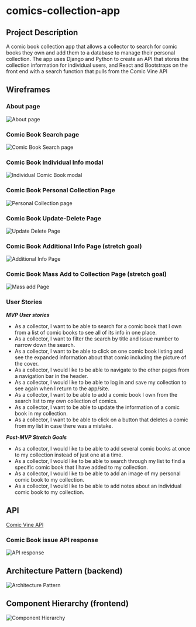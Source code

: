 # comics-collection-app

## Project Description

A comic book collection app that allows a collector to search for comic books they own and add them to a database to manage their personal collection. The app uses Django and Python to create an API that stores the collection information for individual users, and React and Bootstraps on the front end with a search function that pulls from the Comic Vine API

## Wireframes

### About page

![About page](https://github.com/SpideyFanDan/comics-collection-app/blob/master/wireframes/comic-book-collection-about-page.jpg)

### Comic Book Search page

![Comic Book Search page](https://github.com/SpideyFanDan/comics-collection-app/blob/master/wireframes/comic-book-search-page.jpg)

### Comic Book Individual Info modal

![Individual Comic Book modal](https://github.com/SpideyFanDan/comics-collection-app/blob/master/wireframes/comic-book-info-modal.jpg)

### Comic Book Personal Collection Page

![Personal Collection page](https://github.com/SpideyFanDan/comics-collection-app/blob/master/wireframes/comic-book-personal-collection-page.jpg)

### Comic Book Update-Delete Page

![Update Delete Page](https://github.com/SpideyFanDan/comics-collection-app/blob/master/wireframes/comic-book-update-delete-page.jpg)

### Comic Book Additional Info Page (stretch goal)

![Additional Info Page](https://github.com/SpideyFanDan/comics-collection-app/blob/master/wireframes/comic-book-add-info-page.jpg)

### Comic Book Mass Add to Collection Page (stretch goal)

![Mass add Page](https://github.com/SpideyFanDan/comics-collection-app/blob/master/wireframes/mass-add-from-search-list.jpg)

### User Stories

_**MVP User stories**_

- As a collector, I want to be able to search for a comic book that I own from a list of comic books to see all of its info in one place.
- As a collector, I want to filter the search by title and issue number to narrow down the search.
- As a collector, I want to be able to click on one comic book listing and see the expanded information about that comic including the picture of the cover.
- As a collector, I would like to be able to navigate to the other pages from a navigation bar in the header.
- As a collector, I would like to be able to log in and save my collection to see again when I return to the app/site.
- As a collector, I want to be able to add a comic book I own from the search list to my own collection of comics.
- As a collector, I want to be able to update the information of a comic book in my collection.
- As a collector, I want to be able to click on a button that deletes a comic from my list in case there was a mistake.

_**Post-MVP Stretch Goals**_

- As a collector, I would like to be able to add several comic books at once to my collection instead of just one at a time.
- As a collector, I would like to be able to search through my list to find a specific comic book that I have added to my collection.
- As a collector, I would like to be able to add an image of my personal comic book to my collection.
- As a collector, I would like to be able to add notes about an individual comic book to my collection.

## API

[Comic Vine API](https://comicvine.gamespot.com/api/issues/?api_key=[MyAPIKey]&format=json)

### Comic Book issue API response

![API response](https://github.com/SpideyFanDan/comic-book-organizer/blob/87be78c316c5db2bde388e9bbecd6c9441b25cd2/Wireframes/API-screenshot.png)

## Architecture Pattern (backend)

![Architecture Pattern](https://github.com/SpideyFanDan/comics-collection-app/blob/master/wireframes/architecture-pattern.jpg)

## Component Hierarchy (frontend)

![Component Hierarchy](https://github.com/SpideyFanDan/comics-collection-app/blob/master/wireframes/component-hierarchy.jpg)
